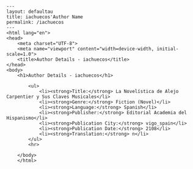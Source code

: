
    ---
    layout: defaultau
    title: iachuecos'Author Name 
    permalink: /iachuecos
    ---
    <html lang="en">
    <head>
        <meta charset="UTF-8">
        <meta name="viewport" content="width=device-width, initial-scale=1.0">
        <title>Author Details - iachuecos</title>
    </head>
    <body>
        <h1>Author Details - iachuecos</h1>
        
            <ul>
                <li><strong>Title:</strong> La Novelística de Alejo Carpentier y Sus Claves Musicales</li>
                <li><strong>Genre:</strong> Fiction (Novel)</li>
                <li><strong>Language:</strong> Spanish</li>
                <li><strong>Publisher:</strong> Editorial Academia del Hispanismo</li>
                <li><strong>Publication City:</strong> vigo_spain</li>
                <li><strong>Publication Date:</strong> 2108</li>
                <li><strong>Translation:</strong> n</li>
            </ul>
            <hr>
            
        </body>
        </html>
        